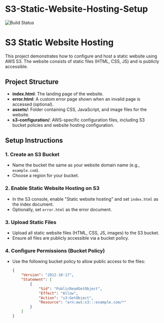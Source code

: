 # S3-Static-Website-Hosting-Setup
![Build Status](https://img.shields.io/github/workflow/status/username/my-s3-static-website/CI)



# S3 Static Website Hosting

This project demonstrates how to configure and host a static website using AWS S3. The website consists of static files (HTML, CSS, JS) and is publicly accessible.

## Project Structure
- **index.html**: The landing page of the website.
- **error.html**: A custom error page shown when an invalid page is accessed (optional).
- **assets/**: Folder containing CSS, JavaScript, and image files for the website.
- **s3-configuration/**: AWS-specific configuration files, including S3 bucket policies and website hosting configuration.

## Setup Instructions

### 1. Create an S3 Bucket
- Name the bucket the same as your website domain name (e.g., `example.com`).
- Choose a region for your bucket.

### 2. Enable Static Website Hosting on S3
- In the S3 console, enable "Static website hosting" and set `index.html` as the index document.
- Optionally, set `error.html` as the error document.

### 3. Upload Static Files
- Upload all static website files (HTML, CSS, JS, images) to the S3 bucket.
- Ensure all files are publicly accessible via a bucket policy.

### 4. Configure Permissions (Bucket Policy)
- Use the following bucket policy to allow public access to the files:
  
  ```json
  {
      "Version": "2012-10-17",
      "Statement": [
          {
              "Sid": "PublicReadGetObject",
              "Effect": "Allow",
              "Action": "s3:GetObject",
              "Resource": "arn:aws:s3:::example.com/*"
          }
      ]
  }

  
